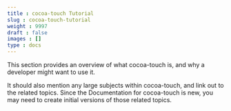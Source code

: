 ```yaml
---
title : cocoa-touch Tutorial
slug : cocoa-touch-tutorial
weight : 9997
draft : false
images : []
type : docs
---
```


This section provides an overview of what cocoa-touch is, and why a developer might want to use it.

It should also mention any large subjects within cocoa-touch, and link out to the related topics.  Since the Documentation for cocoa-touch is new, you may need to create initial versions of those related topics.

